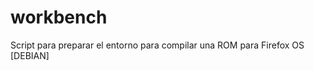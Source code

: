 workbench
=========

Script para preparar el entorno para compilar una ROM para Firefox OS [DEBIAN]
